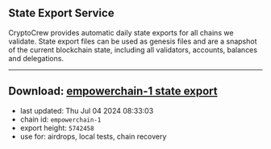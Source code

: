 ## State Export Service
CryptoCrew provides automatic daily state exports for all chains we validate. State export files can be used as genesis files and are a snapshot of the current blockchain state, including all validators, accounts, balances and delegations.

---
**Download: [empowerchain-1 state export](https://dl-eu2.ccvalidators.com/SERVICE/empowerchain/empowerchain-1_export_5742458.json)**
---

- last updated: Thu Jul 04 2024 08:33:03
- chain id: `empowerchain-1`
- export height: `5742458`
- use for: airdrops, local tests, chain recovery
